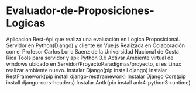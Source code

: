 # Evaluador-de-Proposiciones-Logicas
Aplicacion Rest-Api que realiza una evaluación en Logica Proposicional. Servidor en Python(Django) y cliente en Vue.js
Realizada en Colaboración con el Profesor Carlos Loria Saenz de la Universidad Nacional de Costa Rica
Tools para servidor y api:
Python 3.6
Activar Ambiente virtual de windows ubicado en Servidor/ProyectoParadigmas/proyecto, si es Linux realizar ambiente nuevo.
Instalar Django(pip install django)
Instalar RestFramework(pip install django-restframework)
Instalar Django Cors(pip install django-cors-headers)
Instalar Antlr(pip install anlr4-python3-runtime)
